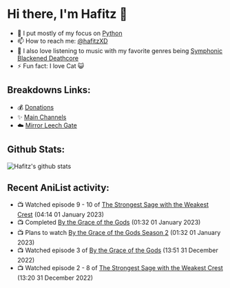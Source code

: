 # Hi there, I'm Hafitz 👋
- 🐍 I put mostly of my focus on [Python](https://python.org)
- 📫 How to reach me: [@hafitzXD](https://t.me/hafitzXD)
- 🎵 I also love listening to music with my favorite genres being [Symphonic Blackened Deathcore](https://youtu.be/qyYmS_iBcy4)
- ⚡ Fun fact: I love Cat 😺

## Breakdowns Links:
- 💰 [Donations](https://t.me/TheBreakdowns/2)
- ✨ [Main Channels](https://t.me/TheBreakdowns)
- ☁️ [Mirror Leech Gate](https://t.me/BreakdownsGate)

## Github Stats:
![Hafitz's github stats](https://github-readme-stats.vercel.app/api?username=breakdowns&show_icons=true&count_private=true&bg_color=00000000&text_color=777)

## Recent AniList activity:
<!-- ANILIST_ACTIVITY:start -->

-   📺 Watched episode 9 - 10 of [The Strongest Sage with the Weakest Crest](https://anilist.co/anime/129191) (04:14 01 January 2023)
-   📺 Completed [By the Grace of the Gods](https://anilist.co/anime/115740) (01:32 01 January 2023)
-   📺 Plans to watch [By the Grace of the Gods Season 2](https://anilist.co/anime/135102) (01:32 01 January 2023)
-   📺 Watched episode 3 of [By the Grace of the Gods](https://anilist.co/anime/115740) (13:51 31 December 2022)
-   📺 Watched episode 2 - 8 of [The Strongest Sage with the Weakest Crest](https://anilist.co/anime/129191) (13:20 31 December 2022)

<!-- ANILIST_ACTIVITY:end -->
